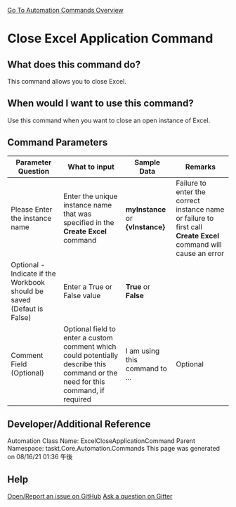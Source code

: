 <!--TITLE: Close Excel Application Command -->
<!-- SUBTITLE: a command in the Excel Commands group. -->
[Go To Automation Commands Overview](/automation-commands.md)


# Close Excel Application Command


## What does this command do?
This command allows you to close Excel.


## When would I want to use this command?
Use this command when you want to close an open instance of Excel.


## Command Parameters
| Parameter Question   	| What to input  	|  Sample Data 	| Remarks  	|
| ---                    | ---               | ---           | ---       |
|Please Enter the instance name|Enter the unique instance name that was specified in the **Create Excel** command|**myInstance** or **{vInstance}**|Failure to enter the correct instance name or failure to first call **Create Excel** command will cause an error|
|Optional - Indicate if the Workbook should be saved (Defaut is False)|Enter a True or False value|**True** or **False**||
|Comment Field (Optional)|Optional field to enter a custom comment which could potentially describe this command or the need for this command, if required|I am using this command to ...|Optional|








## Developer/Additional Reference
Automation Class Name: ExcelCloseApplicationCommand
Parent Namespace: taskt.Core.Automation.Commands
This page was generated on 08/16/21 01:36 午後


## Help
[Open/Report an issue on GitHub](https://github.com/saucepleez/taskt/issues/new)
[Ask a question on Gitter](https://gitter.im/taskt-rpa/Lobby)
